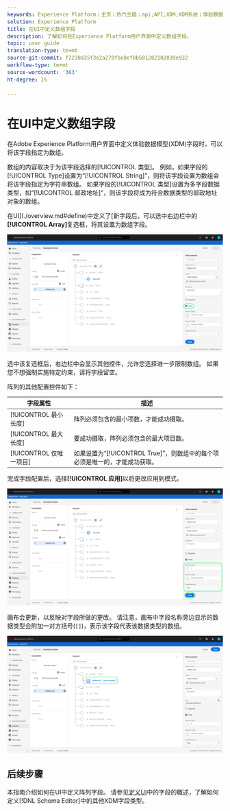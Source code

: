 ```yaml
---
keywords: Experience Platform；主页；热门主题；api;API;XDM;XDM系统；体验数据模型；数据模型；ui；工作区；数组；字段；
solution: Experience Platform
title: 在UI中定义数组字段
description: 了解如何在Experience Platform用户界面中定义数组字段。
topic: user guide
translation-type: tm+mt
source-git-commit: f2238d35f3e2a279fbe8ef8b581282102039e932
workflow-type: tm+mt
source-wordcount: '363'
ht-degree: 1%

---
```



# 在UI中定义数组字段

在Adobe Experience Platform用户界面中定义体验数据模型(XDM)字段时，可以将该字段指定为数组。

数组的内容取决于为该字段选择的[!UICONTROL 类型]。 例如，如果字段的[!UICONTROL Type]设置为“[!UICONTROL String]”，则将该字段设置为数组会将该字段指定为字符串数组。 如果字段的[!UICONTROL 类型]设置为多字段数据类型，如“[!UICONTROL 邮政地址]”，则该字段将成为符合数据类型的邮政地址对象的数组。

在UI](./overview.md#define)中定义了[新字段后，可以选中右边栏中的&#x200B;**[!UICONTROL Array]**&#x200B;复选框，将其设置为数组字段。

![](../../images/ui/fields/special/array.png)

选中该复选框后，右边栏中会显示其他控件，允许您选择进一步限制数组。 如果您不想强制实施特定约束，请将字段留空。

阵列的其他配置控件如下：

| 字段属性 | 描述 |
| --- | --- |
| [!UICONTROL 最小长度] | 阵列必须包含的最小项数，才能成功摄取。 |
| [!UICONTROL 最大长度] | 要成功摄取，阵列必须包含的最大项目数。 |
| [!UICONTROL 仅唯一项目] | 如果设置为“[!UICONTROL True]”，则数组中的每个项必须是唯一的，才能成功获取。 |

完成字段配置后，选择&#x200B;**[!UICONTROL 应用]**&#x200B;以将更改应用到模式。

![](../../images/ui/fields/special/array-config.png)

画布会更新，以反映对字段所做的更改。 请注意，画布中字段名称旁边显示的数据类型会附加一对方括号(`[]`)，表示该字段代表该数据类型的数组。

![](../../images/ui/fields/special/array-applied.png)

## 后续步骤

本指南介绍如何在UI中定义阵列字段。 请参见[定义UI](./overview.md#special)中的字段的概述，了解如何定义[!DNL Schema Editor]中的其他XDM字段类型。